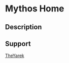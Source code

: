 Mythos Home
===========

Description
-----------

Support
-------

[TheYarek](mailto:jwojtas@yarek.io)
